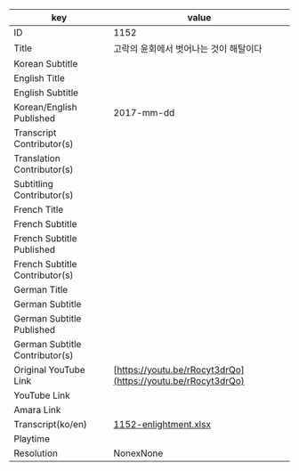 |  key  |  value  |
|-------|---------|
| ID            | 1152 |
| Title         | 고락의 윤회에서 벗어나는 것이 해탈이다 |
| Korean Subtitle |  |
| English Title |  |
| English Subtitle |  |
| Korean/English Published     | 2017-mm-dd |
| Transcript Contributor(s)   |  |
| Translation Contributor(s)   |  |
| Subtitling Contributor(s)   |  |
| French Title |  |
| French Subtitle |  |
| French Subtitle Published |  |
| French Subtitle Contributor(s) |  |
| German Title |  |
| German Subtitle |  |
| German Subtitle Published |  |
| German Subtitle Contributor(s) |  |
| Original YouTube Link  | [https://youtu.be/rRocyt3drQo](https://youtu.be/rRocyt3drQo) |
| YouTube Link  |  |
| Amara Link    |  |
| Transcript(ko/en) | [1152-enlightment.xlsx](https://github.com/jungtosociety/dharma-qna/raw/master/sub/1152/1152-enlightment.xlsx) |
| Playtime |  |
| Resolution | NonexNone|

